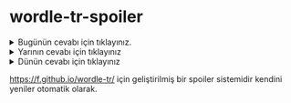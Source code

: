 # wordle-tr-spoiler

<details>
  <summary>Bugünün cevabı için tıklayınız.</summary>
  <br>
    <b> sauna </b>
</details>

<details>
  <summary>Yarının cevabı için tıklayınız</summary>
  <br>
   <b> avare </b>
</details>

<details>
  <summary>Dünün cevabı için tıklayınız </summary>
  <br>
  <b> başak </b>
</details>

https://f.github.io/wordle-tr/ için geliştirilmiş bir spoiler sistemidir kendini yeniler otomatik olarak.

